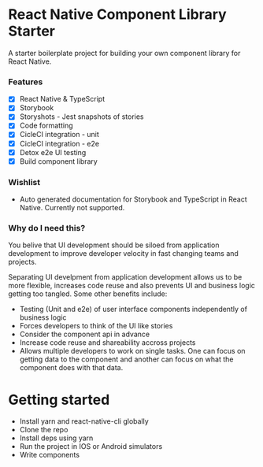 # React Native Component Library Starter
A starter boilerplate project for building your own component library for React Native. 

### Features
- [x] React Native & TypeScript
- [x] Storybook
- [x] Storyshots - Jest snapshots of stories
- [x] Code formatting
- [x] CicleCI integration - unit
- [X] CicleCI integration - e2e
- [x] Detox e2e UI testing
- [X] Build component library

### Wishlist
- Auto generated documentation for Storybook and TypeScript in React Native. Currently not supported. 

### Why do I need this?
You belive that UI development should be siloed from application development to improve developer velocity in fast changing teams and projects. 

Separating UI develpment from application development allows us to be more flexible, increases code reuse and also prevents UI and business logic getting too tangled. Some other benefits include:

- Testing (Unit and e2e) of user interface components independently of business logic
- Forces developers to think of the UI like stories
- Consider the component api in advance
- Increase code reuse and shareability accross projects
- Allows multiple developers to work on single tasks. One can focus on getting data to the component and another can focus on what the component does with that data.

# Getting started
- Install yarn and react-native-cli globally
- Clone the repo
- Install deps using yarn
- Run the project in IOS or Android simulators
- Write components